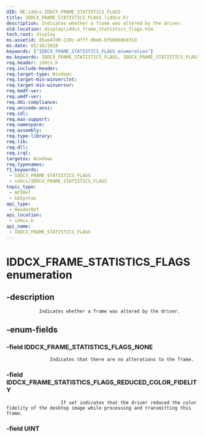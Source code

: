 ```yaml
---
UID: NE:iddcx.IDDCX_FRAME_STATISTICS_FLAGS
title: IDDCX_FRAME_STATISTICS_FLAGS (iddcx.h)
description: Indicates whether a frame was altered by the driver.
old-location: display\iddcx_frame_statistics_flags.htm
tech.root: display
ms.assetid: 85ae47d8-228c-4fff-9be0-bf56868b9319
ms.date: 05/10/2018
keywords: ["IDDCX_FRAME_STATISTICS_FLAGS enumeration"]
ms.keywords: IDDCX_FRAME_STATISTICS_FLAGS, IDDCX_FRAME_STATISTICS_FLAGS enumeration [Display Devices], IDDCX_FRAME_STATISTICS_FLAGS_NONE, IDDCX_FRAME_STATISTICS_FLAGS_REDUCED_COLOR_FIDELITY, display.iddcx_frame_statistics_flags, iddcx/IDDCX_FRAME_STATISTICS_FLAGS, iddcx/IDDCX_FRAME_STATISTICS_FLAGS_NONE, iddcx/IDDCX_FRAME_STATISTICS_FLAGS_REDUCED_COLOR_FIDELITY
req.header: iddcx.h
req.include-header: 
req.target-type: Windows
req.target-min-winverclnt: 
req.target-min-winversvr: 
req.kmdf-ver: 
req.umdf-ver: 
req.ddi-compliance: 
req.unicode-ansi: 
req.idl: 
req.max-support: 
req.namespace: 
req.assembly: 
req.type-library: 
req.lib: 
req.dll: 
req.irql: 
targetos: Windows
req.typenames: 
f1_keywords:
 - IDDCX_FRAME_STATISTICS_FLAGS
 - iddcx/IDDCX_FRAME_STATISTICS_FLAGS
topic_type:
 - APIRef
 - kbSyntax
api_type:
 - HeaderDef
api_location:
 - iddcx.h
api_name:
 - IDDCX_FRAME_STATISTICS_FLAGS
---
```


# IDDCX_FRAME_STATISTICS_FLAGS enumeration


## -description

                    
                Indicates whether a frame was altered by the driver.

## -enum-fields

### -field IDDCX_FRAME_STATISTICS_FLAGS_NONE

                        
                    Indicates that there are no alterations to the frame.

### -field IDDCX_FRAME_STATISTICS_FLAGS_REDUCED_COLOR_FIDELITY

                        If set indicates that the driver reduced the color fidelity of the desktop image while processing and transmitting this frame.

### -field UINT

